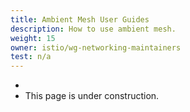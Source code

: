 ```yaml
---
title: Ambient Mesh User Guides
description: How to use ambient mesh.
weight: 15
owner: istio/wg-networking-maintainers
test: n/a
---
```

-
- This page is under construction.
